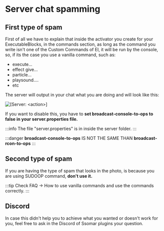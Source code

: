 # Server chat spamming

## First type of spam

First of all we have to explain that inside the activator you create for your ExecutableBlocks, in the commands section, as long as the command you write isn't one of the Custom Commands of EI, it will be run by the console, so, if its the case you use a vanilla command, such as:

* execute...
* effect give...
* particle...
* playsound....
* etc

The server will output in your chat what you are doing and will look like this:

![\[Server: \<action>\]](<../../..//static/img/image (150).png>)

If you want to disable this, you have to **set broadcast-console-to-ops to false in your server.properties file.**

:::info
The file "server.properties" is in inside the server folder.
:::

:::danger
****broadcast-console-to-ops**** IS NOT THE SAME THAN **broadcast-rcon-to-ops**
:::

## Second type of spam

If you are having the type of spam that looks in the photo, is because you are using SUDOOP command, **don't use it.**

:::tip
Check FAQ -> How to use vanilla commands and use the commands correctly.
:::

## Discord

In case this didn't help you to achieve what you wanted or doesn't work for you, feel free to ask in the Discord of Ssomar plugins your question.
